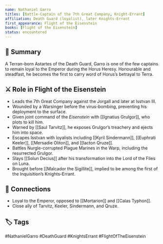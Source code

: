 ```yaml
---
name: Nathaniel Garro
titles: [Battle-Captain of the 7th Great Company, Knight-Errant]
affiliation: Death Guard (loyalist), later Knights-Errant
first_appearance: Flight of the Eisenstein
books: [Flight of the Eisenstein]
status: encountered
---
```


## 🧠 Summary
A Terran-born Astartes of the Death Guard, Garro is one of the few captains to remain loyal to the Emperor during the Horus Heresy. Honourable and steadfast, he becomes the first to carry word of Horus’s betrayal to Terra.

## ⚔️ Role in Flight of the Eisenstein
- Leads the 7th Great Company against the Jorgall and later at Isstvan III.
- Wounded by a Warsinger before the virus-bombing, preventing his deployment to the surface.
- Given joint command of the *Eisenstein* with [[Ignatius Grulgor]], who plots to kill him.
- Warned by [[Saul Tarvitz]], he exposes Grulgor’s treachery and ejects him into space.
- Escapes Isstvan with loyalists including [[Kyril Sindermann]], [[Euphrati Keeler]], [[Mersadie Oliton]], and [[Iacton Qruze]].
- Battles Nurgle-corrupted Plague Marines in the Warp, including the resurrected Grulgor.
- Slays [[Solun Decius]] after his transformation into the Lord of the Flies on Luna.
- Brought before [[Malcador the Sigillite]], implied to be among the first of the Inquisition’s Knights-Errant.

## 🔗 Connections
- Loyal to the Emperor, opposed to [[Mortarion]] and [[Calas Typhon]].
- Close ally of Tarvitz, Keeler, Sindermann, and Qruze.

## 🏷︎ Tags
#NathanielGarro #DeathGuard #KnightsErrant #FlightOfTheEisenstein